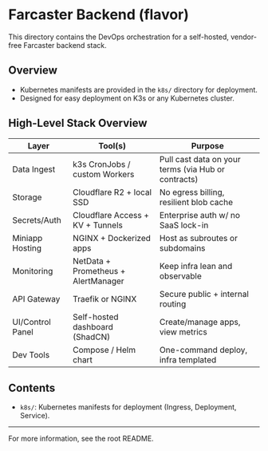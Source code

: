 # Farcaster Backend (flavor)

This directory contains the DevOps orchestration for a self-hosted, vendor-free Farcaster backend stack.

## Overview
- Kubernetes manifests are provided in the `k8s/` directory for deployment.
- Designed for easy deployment on K3s or any Kubernetes cluster.

## High-Level Stack Overview

| Layer             | Tool(s)                        | Purpose                                              |
|-------------------|-------------------------------|------------------------------------------------------|
| Data Ingest       | k3s CronJobs / custom Workers | Pull cast data on your terms (via Hub or contracts)  |
| Storage           | Cloudflare R2 + local SSD     | No egress billing, resilient blob cache              |
| Secrets/Auth      | Cloudflare Access + KV + Tunnels | Enterprise auth w/ no SaaS lock-in               |
| Miniapp Hosting   | NGINX + Dockerized apps       | Host as subroutes or subdomains                      |
| Monitoring        | NetData + Prometheus + AlertManager | Keep infra lean and observable                 |
| API Gateway       | Traefik or NGINX              | Secure public + internal routing                     |
| UI/Control Panel  | Self-hosted dashboard (ShadCN) | Create/manage apps, view metrics                    |
| Dev Tools         | Compose / Helm chart           | One-command deploy, infra templated                  |

## Contents
- `k8s/`: Kubernetes manifests for deployment (Ingress, Deployment, Service).

---

For more information, see the root README. 